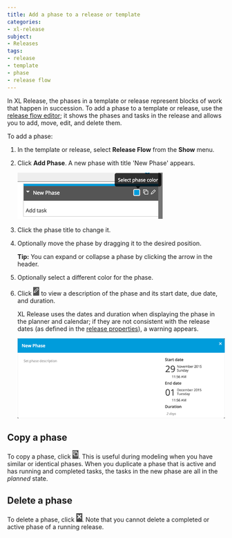 ```yaml
---
title: Add a phase to a release or template
categories:
- xl-release
subject:
- Releases
tags:
- release
- template
- phase
- release flow
---
```


In XL Release, the phases in a template or release represent blocks of work that happen in succession. To add a phase to a template or release, use the [release flow editor](/xl-release/how-to/using-the-release-flow-editor.html); it shows the phases and tasks in the release and allows you to add, move, edit, and delete them.

To add a phase:

1. In the template or release, select **Release Flow** from the **Show** menu.
1. Click **Add Phase**. A new phase with title 'New Phase' appears.

    ![New Phase](../images/new-phase.png)

1. Click the phase title to change it.
1. Optionally move the phase by dragging it to the desired position.

    **Tip:** You can expand or collapse a phase by clicking the arrow in the header.

1. Optionally select a different color for the phase.
1. Click ![Phase details icon](../images/phase-details-icon.png) to view a description of the phase and its start date, due date, and duration.

     XL Release uses the dates and duration when displaying the phase in the planner and calendar; if they are not consistent with the release dates (as defined in the [release properties](/xl-release/how-to/configure-release-properties.html)), a warning appears.

    ![Phase details popup](../images/phase-details-popup.png)

## Copy a phase

To copy a phase, click ![Duplicate icon](../images/duplicate-icon.png). This is useful during modeling when you have similar or identical phases. When you duplicate a phase that is active and has running and completed tasks, the tasks in the new phase are all in the *planned* state.

## Delete a phase

To delete a phase, click ![Delete icon](../images/delete-icon.png). Note that you cannot delete a completed or active phase of a running release.
